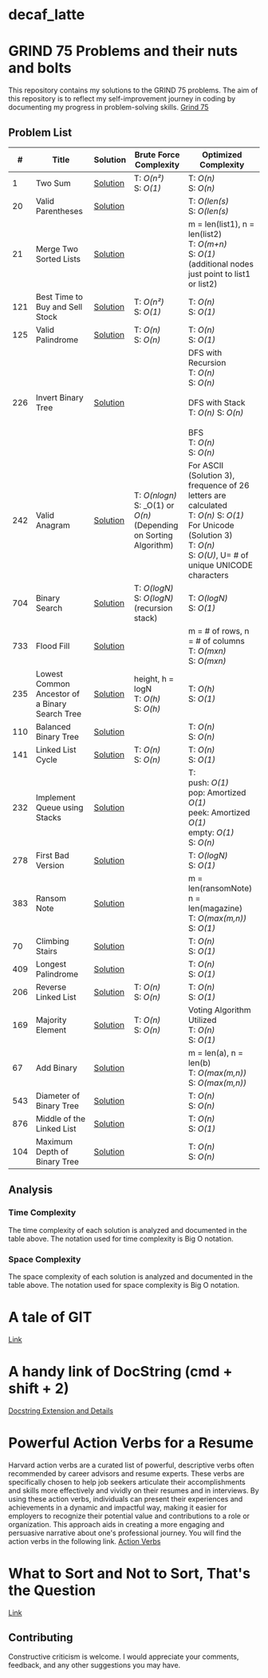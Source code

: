 # decaf_latte
# GRIND 75 Problems and their nuts and bolts

This repository contains my solutions to the GRIND 75 problems. The aim of this repository is to reflect my self-improvement journey in coding by documenting my progress in problem-solving skills. [Grind 75](https://www.techinterviewhandbook.org/grind75)

## Problem List

| # | Title | Solution | Brute Force Complexity | Optimized Complexity|
| --- | --- | --- | --- | --- |
| 1 | Two Sum | [Solution](./GRIND_75/leetcode_1_two_sum.py) | T: _O(n²)_ <br> S: _O(1)_ | T: _O(n)_ <br> S: _O(n)_ |
| 20 | Valid Parentheses | [Solution](./GRIND_75/leetcode_20_valid_parentheses.py) | | T: _O(len(s)_ <br> S: _O(len(s)_ |
| 21 | Merge Two Sorted Lists | [Solution](./GRIND_75/leetcode_21_merge_two_sorted_lists.py) | | m = len(list1), n = len(list2) <br> T: _O(m+n)_ <br> S: _O(1)_ (additional nodes just point to list1 or list2)|
| 121 | Best Time to Buy and Sell Stock | [Solution](./GRIND_75/leetcode_121_best_time_to_buy_and_sell_stock.py) | T: _O(n²)_ <br> S: _O(1)_ | T: _O(n)_ <br> S: _O(1)_ |
| 125 | Valid Palindrome | [Solution](./GRIND_75/leetcode_125_valid_palindrome.py) | T: _O(n)_ <br> S: _O(n)_ | T: _O(n)_ <br> S: _O(1)_ |
| 226 | Invert Binary Tree | [Solution](./GRIND_75/leetcode_226_invert_binary_tree.py) | | DFS with Recursion <br> T: _O(n)_ <br> S: _O(n)_ <br><br> DFS with Stack <br> T: _O(n)_ S: _O(n)_ <br><br> BFS <br> T: _O(n)_ <br> S: _O(n)_ |
| 242 | Valid Anagram | [Solution](./GRIND_75/leetcode_242_valid_anagram.py) | T: _O(nlogn)_ <br> S: _O(1) or _O(n)_ <br> (Depending on Sorting Algorithm) | For ASCII (Solution 3), frequence of 26 letters are calculated <br> T: _O(n)_ S: _O(1)_ <br> For Unicode (Solution 3) <br> T: _O(n)_ <br> S: _O(U)_, U= # of unique UNICODE characters |
| 704 | Binary Search | [Solution](./GRIND_75/leetcode_704_binary_search.py) | T: _O(logN)_ <br> S: _O(logN)_ (recursion stack) | T: _O(logN)_ <br> S: _O(1)_ |
| 733 | Flood Fill | [Solution](./GRIND_75/leetcode_733_flood_fill.py) | | m = # of rows, n = # of columns <br> T: _O(mxn)_ <br> S: _O(mxn)_ |
| 235 | Lowest Common Ancestor of a Binary Search Tree | [Solution](./GRIND_75/leetcode_235_lowest_common_ancestor_of_a_BST.py) | height, h = logN <br> T: _O(h)_ <br> S: _O(h)_ | T: _O(h)_ <br> S: _O(1)_ |
| 110 | Balanced Binary Tree | [Solution](./GRIND_75/leetcode_110_balanced_binary_tree.py) | | T: _O(n)_ <br> S: _O(n)_ |
| 141 | Linked List Cycle | [Solution](./GRIND_75/leetcode_141_linked_list_cycle.py) | T: _O(n)_ <br> S: _O(n)_ | T: _O(n)_ <br> S: _O(1)_ |
| 232 | Implement Queue using Stacks | [Solution](./GRIND_75/leetcode_232_implement_queue_using_stacks.py) | | T: <br> push: _O(1)_ <br> pop: Amortized _O(1)_ <br> peek: Amortized _O(1)_ <br> empty: _O(1)_ <br> S: _O(n)_ |
| 278 | First Bad Version | [Solution](./GRIND_75/leetcode_278_first_bad_version.py) | | T: _O(logN)_ <br> S: _O(1)_ |
| 383 | Ransom Note | [Solution](./GRIND_75/leetcode_383_ransom_note.py) | | m = len(ransomNote) <br> n = len(magazine) <br> T: _O(max(m,n))_ <br> S: _O(1)_ |
| 70 | Climbing Stairs | [Solution](./GRIND_75/leetcode_70_climbing_stairs.py) | | T: _O(n)_ <br> S: _O(1)_ |
| 409 | Longest Palindrome | [Solution](./GRIND_75/leetcode_409_longest_palindrome.py) | | T: _O(n)_ <br> S: _O(1)_ |
| 206 | Reverse Linked List | [Solution](./GRIND_75/leetcode_206_reverse_linked_list.py) | T: _O(n)_ <br> S: _O(n)_ | T: _O(n)_ <br> S: _O(1)_ |
| 169 | Majority Element | [Solution](./GRIND_75/leetcode_169_majority_element.py) | T: _O(n)_ <br> S: _O(n)_ | Voting Algorithm Utilized <br> T: _O(n)_ <br> S: _O(1)_ |
| 67 | Add Binary | [Solution](./GRIND_75/leetcode_67_add_binary.py) | | m = len(a), n = len(b) <br> T: _O(max(m,n))_ <br> S: _O(max(m,n))_ |
| 543 | Diameter of Binary Tree | [Solution](./GRIND_75/leetcode_543_diameter_of_a_binary_tree.py) | | T: _O(n)_ <br> S: _O(n)_ |
| 876 | Middle of the Linked List | [Solution](./GRIND_75/leetcode_876_middle_of_the_linked_list.py) | | T: _O(n)_ <br> S: _O(1)_ |
| 104 | Maximum Depth of Binary Tree | [Solution](./GRIND_75/leetcode_104_maximum_depth_of_binary_tree.py) | | T: _O(n)_ <br> S: _O(n)_ |

## Analysis

### Time Complexity

The time complexity of each solution is analyzed and documented in the table above. The notation used for time complexity is Big O notation.

### Space Complexity

The space complexity of each solution is analyzed and documented in the table above. The notation used for space complexity is Big O notation.

# A tale of GIT
[Link](./Git_Documentation)

# A handy link of DocString (cmd + shift + 2)
[Docstring Extension and Details](https://github.com/NilsJPWerner/autoDocstring/tree/c9da64126fd9e667decd9d85b4e5b53c60372ea7?tab=readme-ov-file)

# Powerful Action Verbs for a Resume
Harvard action verbs are a curated list of powerful, descriptive verbs often recommended by career advisors and resume experts. These verbs are specifically chosen to help job seekers articulate their accomplishments and skills more effectively and vividly on their resumes and in interviews. By using these action verbs, individuals can present their experiences and achievements in a dynamic and impactful way, making it easier for employers to recognize their potential value and contributions to a role or organization. This approach aids in creating a more engaging and persuasive narrative about one's professional journey. You will find the action verbs in the following link.
[Action Verbs](https://www.alumni.hbs.edu/Documents/careers/ActionVerbsList.pdf)

# What to Sort and Not to Sort, That's the Question
[Link](./sorting)
## Contributing
Constructive criticism is welcome. I would appreciate your comments, feedback, and any other suggestions you may have.
